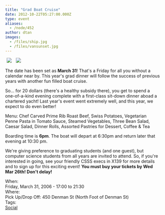 ```yaml
---
title: "Grad Boat Cruise"
date: 2012-10-22T05:27:00.000Z
type: event
aliases:
  - /node/452
author: dtan
images:
  - /files/ship.jpg
  - /files/vansunset.jpg
---
```


<div class="field field-name-body field-type-text-with-summary field-label-hidden"><div class="field-items"><div class="field-item even"><p><img src="/files/ship.jpg" hspace="5"> <img src="/files/vansunset.jpg" hspace="5"></p>
<p>The date has been set as <strong>March 31</strong>! That&apos;s a Friday for all you without a calendar near by.   This year&apos;s grad dinner will follow the success of previous years with another fun filled boat cruise.  </p>
<p>So... for 20 dollars (there&apos;s a healthy subsidy there), you get to spend a one-of-a-kind evening complete with a first-class sit-down dinner aboad a chartered yacht!  Last year&apos;s event went extremely well, and this year, we expect to do even better!  </p>
<p>Menu:	Chef Carved Prime Rib Roast Beef, Swiss Potatoes, Vegetarian Penne Pasta in Tomato Sauce, Steamed Vegetables, Three Bean Salad, Caesar Salad, Dinner Rolls, Assorted Pastries for Dessert, Coffee &amp; Tea</p>
<p>Boarding time is <strong>6pm</strong>.  The boat will depart at 6:30pm and return later that evening at 10:30 pm.  </p>
<p>We&apos;re giving preference to graduating students (and one guest), but computer science students from all years are invited to attend.  So, if you&apos;re interested in going, see your friendly CSSS execs in X139 for more details and to sign up for this exciting event!  <strong>You must buy your tickets by Wed Mar 26th! Don&apos;t delay!</strong></p>
</div></div></div><div class="field field-name-field-dates field-type-datetime field-label-above"><div class="field-label">When:&#xA0;</div><div class="field-items"><div class="field-item even"><span class="date-display-single">Friday, March 31, 2006 - <span class="date-display-range"><span class="date-display-start">17:00</span> to <span class="date-display-end">21:30</span></span></span></div></div></div><div class="field field-name-field-location field-type-text field-label-above"><div class="field-label">Where:&#xA0;</div><div class="field-items"><div class="field-item even">Pick Up/Drop Off: 450 Denman St (North Foot of Denman St)</div></div></div>    <footer>
    <div class="field field-name-field-tags field-type-taxonomy-term-reference field-label-above"><div class="field-label">Tags:&#xA0;</div><div class="field-items"><div class="field-item even"><a href="/social">Social</a></div></div></div>      </footer>